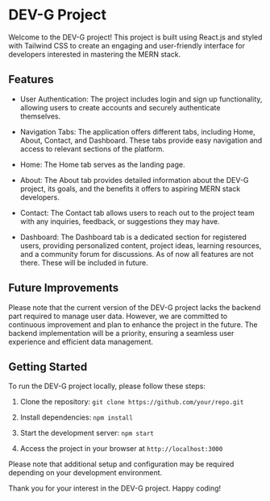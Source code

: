 # DEV-G Project

Welcome to the DEV-G project! This project is built using React.js and styled with Tailwind CSS to create an engaging and user-friendly interface for developers interested in mastering the MERN stack.

## Features

- User Authentication: The project includes login and sign up functionality, allowing users to create accounts and securely authenticate themselves.

- Navigation Tabs: The application offers different tabs, including Home, About, Contact, and Dashboard. These tabs provide easy navigation and access to relevant sections of the platform.

- Home: The Home tab serves as the landing page.

- About: The About tab provides detailed information about the DEV-G project, its goals, and the benefits it offers to aspiring MERN stack developers.

- Contact: The Contact tab allows users to reach out to the project team with any inquiries, feedback, or suggestions they may have.

- Dashboard: The Dashboard tab is a dedicated section for registered users, providing personalized content, project ideas, learning resources, and a community forum for discussions. As of now all features are not there. These will be included in future.

## Future Improvements

Please note that the current version of the DEV-G project lacks the backend part required to manage user data. However, we are committed to continuous improvement and plan to enhance the project in the future. The backend implementation will be a priority, ensuring a seamless user experience and efficient data management.

## Getting Started

To run the DEV-G project locally, please follow these steps:

1. Clone the repository: `git clone https://github.com/your/repo.git`

2. Install dependencies: `npm install`

3. Start the development server: `npm start`

4. Access the project in your browser at `http://localhost:3000`

Please note that additional setup and configuration may be required depending on your development environment.


Thank you for your interest in the DEV-G project. Happy coding!
